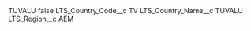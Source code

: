 <?xml version="1.0" encoding="UTF-8"?>
<CustomMetadata xmlns="http://soap.sforce.com/2006/04/metadata" xmlns:xsi="http://www.w3.org/2001/XMLSchema-instance" xmlns:xsd="http://www.w3.org/2001/XMLSchema">
    <label>TUVALU</label>
    <protected>false</protected>
    <values>
        <field>LTS_Country_Code__c</field>
        <value xsi:type="xsd:string">TV</value>
    </values>
    <values>
        <field>LTS_Country_Name__c</field>
        <value xsi:type="xsd:string">TUVALU</value>
    </values>
    <values>
        <field>LTS_Region__c</field>
        <value xsi:type="xsd:string">AEM</value>
    </values>
</CustomMetadata>
